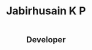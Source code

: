 <h1 align="center">Jabirhusain K P</h1>
<img style="border-radius:50%;" src="https://i.pinimg.com/736x/a5/92/00/a592008649b62a1431bb83ace4ed1ea0.jpg" align="center" alt=""/>
<h2 align="center">Developer</h2>

